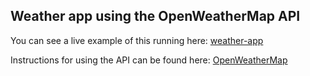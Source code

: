 Weather app using the OpenWeatherMap API
----------------------------------------

You can see a live example of this running here: [weather-app](http://bjdixon.github.io/weather-app/)

Instructions for using the API can be found here: [OpenWeatherMap](http://www.openweathermap.com/API/)


